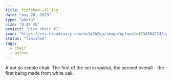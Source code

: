 ```yaml
---
title: finished--01.jpg
date: "may 28, 2023"
type: "photo"
size: "0.42 mb"
project: "hiro chair #1"
icon: "https://res.cloudinary.com/dn1q8h2ga/image/upload/v1734304274/proportional.design-3.0/hiro--01/IMG_5808_nmyavx.webp"
status: "finished"
tags:
  - chair
  - walnut
---
```


A not so simple chair. The first of the set in walnut, the second overall – the first being made from white oak.
